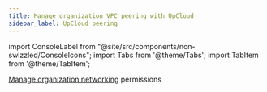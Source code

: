 ```yaml
---
title: Manage organization VPC peering with UpCloud
sidebar_label: UpCloud peering
---
```


import ConsoleLabel from "@site/src/components/non-swizzled/ConsoleIcons";
import Tabs from '@theme/Tabs';
import TabItem from '@theme/TabItem';

[Manage organization networking](/docs/platform/concepts/permissions#organization-permissions)
permissions

